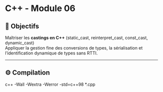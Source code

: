 # C++ - Module 06

## 🎯 Objectifs

Maîtriser les **castings en C++** (static_cast, reinterpret_cast, const_cast, dynamic_cast)  
Appliquer la gestion fine des conversions de types, la sérialisation et l’identification dynamique de types sans RTTI.

---

## ⚙️ Compilation

c++ -Wall -Wextra -Werror -std=c++98 \*.cpp
